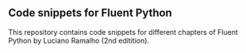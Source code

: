 ## Code snippets for Fluent Python

This repository contains code snippets for different chapters of Fluent Python by Luciano Ramalho (2nd editition).